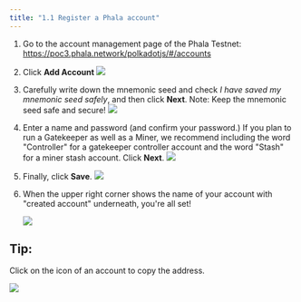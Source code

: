 ```yaml
---
title: "1.1 Register a Phala account"
---
```


1. Go to the account management page of the Phala Testnet: <https://poc3.phala.network/polkadotjs/#/accounts>
2. Click **Add Account**
    ![](/images/docs/poc3/1-1.1.jpg)

3. Carefully write down the mnemonic seed and check *I have saved my mnemonic seed safely*, and then click **Next**. Note: Keep the mnemonic seed safe and secure!
    ![](/images/docs/poc3/1-1.2.jpg)

4. Enter a name and password (and confirm your password.) If you plan to run a Gatekeeper as well as a Miner, we recommend including the word "Controller" for a gatekeeper controller account and the word "Stash" for a miner stash account. Click **Next**.
    ![](/images/docs/poc3/1-1.3.jpg)

5. Finally, click **Save**. 
    ![](/images/docs/poc3/1-1.4.jpg)

6. When the upper right corner shows the name of your account with  "created account" underneath, you're all set!
 
    ![](/images/docs/poc3/1-1.5.jpg)

## Tip:

Click on the icon of an account to copy the address.

![](/images/docs/poc3/1-1.6.jpg)
